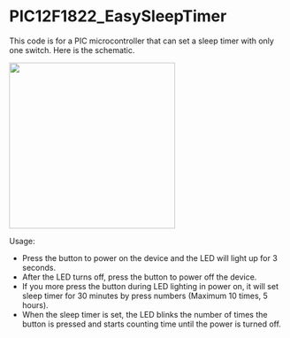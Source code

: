# PIC12F1822_EasySleepTimer
This code is for a PIC microcontroller that can set a sleep timer with only one switch.
Here is the schematic.

<img src="https://user-images.githubusercontent.com/117799191/200765787-d8826f70-fc15-4e05-a745-0c2710f002e4.png" style="width: 300px;">


Usage:
- Press the button to power on the device and the LED will light up for 3 seconds.
- After the LED turns off, press the button to power off the device.
- If you more press the button during LED lighting in power on, it will set sleep timer for 30 minutes by press numbers (Maximum 10 times, 5 hours).
- When the sleep timer is set, the LED blinks the number of times the button is pressed and starts counting time until the power is turned off.
